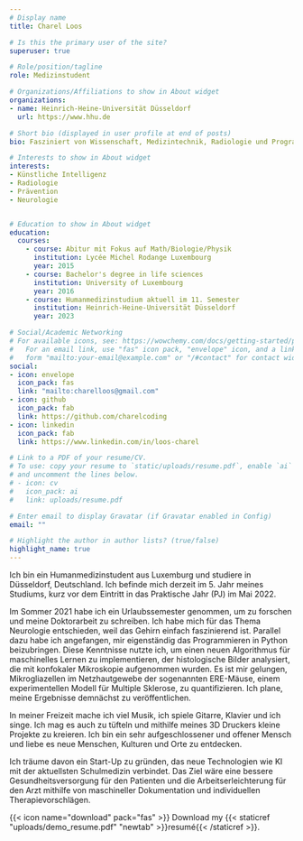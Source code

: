 ```yaml
---
# Display name
title: Charel Loos

# Is this the primary user of the site?
superuser: true

# Role/position/tagline
role: Medizinstudent

# Organizations/Affiliations to show in About widget
organizations:
- name: Heinrich-Heine-Universität Düsseldorf
  url: https://www.hhu.de

# Short bio (displayed in user profile at end of posts)
bio: Fasziniert von Wissenschaft, Medizintechnik, Radiologie und Programmierung.

# Interests to show in About widget
interests:
- Künstliche Intelligenz
- Radiologie
- Prävention
- Neurologie 


# Education to show in About widget
education:
  courses:
    - course: Abitur mit Fokus auf Math/Biologie/Physik
      institution: Lycée Michel Rodange Luxembourg
      year: 2015
    - course: Bachelor's degree in life sciences
      institution: University of Luxembourg
      year: 2016
    - course: Humanmedizinstudium aktuell im 11. Semester
      institution: Heinrich-Heine-Universität Düsseldorf
      year: 2023

# Social/Academic Networking
# For available icons, see: https://wowchemy.com/docs/getting-started/page-builder/#icons
#   For an email link, use "fas" icon pack, "envelope" icon, and a link in the
#   form "mailto:your-email@example.com" or "/#contact" for contact widget.
social:
- icon: envelope
  icon_pack: fas
  link: "mailto:charelloos@gmail.com"
- icon: github
  icon_pack: fab
  link: https://github.com/charelcoding
- icon: linkedin
  icon_pack: fab
  link: https://www.linkedin.com/in/loos-charel

# Link to a PDF of your resume/CV.
# To use: copy your resume to `static/uploads/resume.pdf`, enable `ai` icons in `params.toml`, 
# and uncomment the lines below.
# - icon: cv
#   icon_pack: ai
#   link: uploads/resume.pdf

# Enter email to display Gravatar (if Gravatar enabled in Config)
email: ""

# Highlight the author in author lists? (true/false)
highlight_name: true
---
```


Ich bin ein Humanmedizinstudent aus Luxemburg und studiere in Düsseldorf, Deutschland. Ich befinde mich derzeit im 5. Jahr meines Studiums, kurz vor dem Eintritt in das Praktische Jahr (PJ) im Mai 2022.

Im Sommer 2021 habe ich ein Urlaubssemester genommen, um zu forschen und meine Doktorarbeit zu schreiben. Ich habe mich für das Thema Neurologie entschieden, weil das Gehirn einfach faszinierend ist. Parallel dazu habe ich angefangen, mir eigenständig das Programmieren in Python beizubringen. Diese Kenntnisse nutzte ich, um einen neuen Algorithmus für maschinelles Lernen zu implementieren, der histologische Bilder analysiert, die mit konfokaler Mikroskopie aufgenommen wurden. Es ist mir gelungen, Mikrogliazellen im Netzhautgewebe der sogenannten ERE-Mäuse, einem experimentellen Modell für Multiple Sklerose, zu quantifizieren. Ich plane, meine Ergebnisse demnächst zu veröffentlichen.

In meiner Freizeit mache ich viel Musik, ich spiele Gitarre, Klavier und ich singe. Ich mag es auch zu tüfteln und mithilfe meines 3D Druckers kleine Projekte zu kreieren. Ich bin ein sehr aufgeschlossener und offener Mensch und liebe es neue Menschen, Kulturen und Orte zu entdecken.

Ich träume davon ein Start-Up zu gründen, das neue Technologien wie KI mit der aktuellsten Schulmedizin verbindet. Das Ziel wäre eine bessere Gesundheitsversorgung für den Patienten und die Arbeitserleichterung für den Arzt mithilfe von maschineller Dokumentation und individuellen Therapievorschlägen.

{{< icon name="download" pack="fas" >}} Download my {{< staticref "uploads/demo_resume.pdf" "newtab" >}}resumé{{< /staticref >}}.
